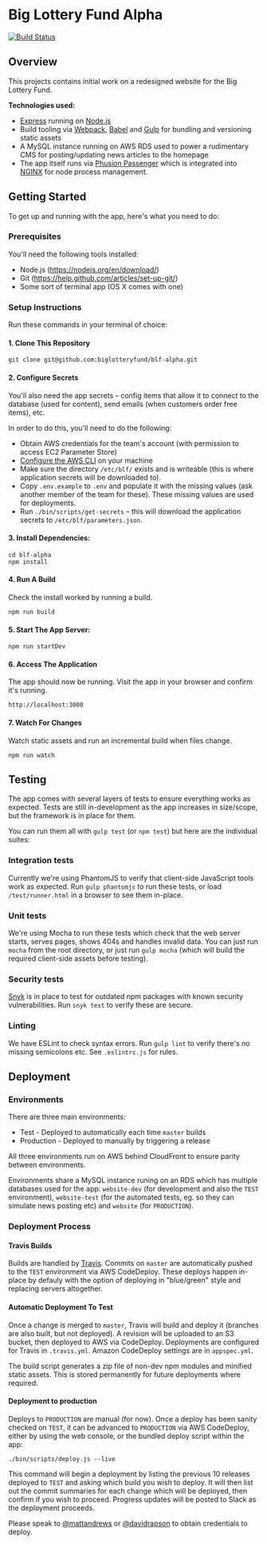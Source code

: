 # Big Lottery Fund Alpha

[![Build Status](https://travis-ci.org/biglotteryfund/blf-alpha.svg?branch=master)](https://travis-ci.org/biglotteryfund/blf-alpha)

## Overview

This projects contains initial work on a redesigned website for the Big Lottery Fund.

**Technologies used:**

- [Express](https://expressjs.com/) running on [Node.js](https://nodejs.org/en/)
- Build tooling via [Webpack](https://webpack.js.org/), [Babel](https://babeljs.io/) and [Gulp](https://gulpjs.com/) for bundling and versioning static assets
- A MySQL instance running on AWS RDS used to power a rudimentary CMS for posting/updating news articles to the homepage
- The app itself runs via [Phusion Passenger](https://www.phusionpassenger.com/) which is integrated into [NGINX](https://www.nginx.com/resources/wiki/) for node process management.

## Getting Started

To get up and running with the app, here's what you need to do:

### Prerequisites

You'll need the following tools installed:

- Node.js (https://nodejs.org/en/download/)
- Git (https://help.github.com/articles/set-up-git/)
- Some sort of terminal app (OS X comes with one)

### Setup Instructions

Run these commands in your terminal of choice:

#### 1. Clone This Repository

```
git clone git@github.com:biglotteryfund/blf-alpha.git
```

#### 2. Configure Secrets

You'll also need the app secrets – config items that allow it to connect to the database (used for content), send emails (when customers order free items), etc.

In order to do this, you'll need to do the following:

- Obtain AWS credentials for the team's account (with permission to access EC2 Parameter Store)
- [Configure the AWS CLI](http://docs.aws.amazon.com/cli/latest/userguide/cli-chap-getting-started.html) on your machine
- Make sure the directory `/etc/blf/` exists and is writeable (this is where application secrets will be downloaded to).
- Copy `.env.example` to `.env` and populate it with the missing values (ask another member of the team for these). These missing values are used for deployments.
- Run `./bin/scripts/get-secrets` – this will download the application secrets to `/etc/blf/parameters.json`.

#### 3. Install Dependencies:

```
cd blf-alpha
npm install
```

#### 4. Run A Build

Check the install worked by running a build.

```
npm run build
```

#### 5. Start The App Server:

```
npm run startDev
```

#### 6. Access The Application

The app should now be running. Visit the app in your browser and confirm it's running.

```
http://localhost:3000
```

#### 7. Watch For Changes

Watch static assets and run an incremental build when files change.

```
npm run watch
```

## Testing

The app comes with several layers of tests to ensure everything works as expected. Tests are still in-development as the app increases in size/scope, but the framework is in place for them.

You can run them all with `gulp test` (or `npm test`) but here are the individual suites:

### Integration tests
Currently we're using PhantomJS to verify that client-side JavaScript tools work as expected. Run `gulp phantomjs` to run these tests, or load `/test/runner.html` in a browser to see them in-place.

### Unit tests

We're using Mocha to run these tests which check that the web server starts, serves pages, shows 404s and handles invalid data. You can just run `mocha` from the root directory, or just run `gulp mocha` (which will build the required client-side assets before testing).

### Security tests

[Snyk](https://snyk.io/) is in place to test for outdated npm packages with known security vulnerabilities. Run `snyk test` to verify these are secure.

### Linting

We have ESLint to check syntax errors. Run `gulp lint` to verify there's no missing semicolons etc. See `.eslintrc.js` for rules.

## Deployment

### Environments

There are three main environments:

- Test - Deployed to automatically each time `master` builds
- Production - Deployed to manually by triggering a release

All three environments run on AWS behind CloudFront to ensure parity between environments.

Environments share a MySQL instance runing on an RDS which has multiple databases used for the app: `website-dev` (for development and also the `TEST` environment), `website-test` (for the automated tests, eg. so they can simulate news posting etc) and `website` (for `PRODUCTION`).

### Deployment Process

#### Travis Builds

Builds are handled by [Travis](https://travis-ci.org/biglotteryfund/blf-alpha). Commits on `master` are automatically pushed to the `TEST` environment via AWS CodeDeploy. These deploys happen in-place by defauly with the option of deploying in "blue/green" style and replacing servers altogether.

#### Automatic Deployment To Test

Once a change is merged to `master`, Travis will build and deploy it (branches are also built, but not deployed). A revision will be uploaded to an S3 bucket, then deployed to AWS via CodeDeploy. Deployments are configured for Travis in `.travis.yml`. Amazon CodeDeploy settings are in `appspec.yml`.

The build script generates a zip file of non-dev npm modules and minified static assets. This is stored permanently for future deployments where required.

#### Deployment to production

Deploys to `PRODUCTION` are manual (for now). Once a deploy has been sanity checked on `TEST`, it can be advanced to `PRODUCTION` via AWS CodeDeploy, either by using the web console, or the bundled deploy script within the app:

```
./bin/scripts/deploy.js --live
```

This command will begin a deployment by listing the previous 10 releases deployed to `TEST` and asking which build you wish to deploy. It will then list out the commit summaries for each change which will be deployed, then confirm if you wish to proceed. Progress updates will be posted to Slack as the deployment proceeds.

Please speak to [@mattandrews](https://github.com/mattandrews) or [@davidrapson](https://github.com/davidrapson) to obtain credentials to deploy.
